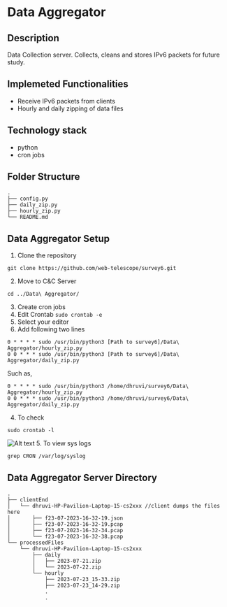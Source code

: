 # Data Aggregator

## Description
Data Collection server. Collects, cleans and stores IPv6 packets for future study.

## Implemeted Functionalities
* Receive IPv6 packets from clients
* Hourly and daily zipping of data files

## Technology stack
* python
* cron jobs

## Folder Structure
```
.
├── config.py
├── daily_zip.py
├── hourly_zip.py
└── README.md
```

## Data Aggregator Setup
1. Clone the repository
```
git clone https://github.com/web-telescope/survey6.git
```
2. Move to C&C Server
```
cd ../Data\ Aggregator/
```
3. Create cron jobs
1. Edit Crontab 
`sudo crontab -e`
2. Select your editor
3. Add following two lines
```
0 * * * * sudo /usr/bin/python3 [Path to survey6]/Data\ Aggregator/hourly_zip.py
0 0 * * * sudo /usr/bin/python3 [Path to survey6]/Data\ Aggregator/daily_zip.py
```
Such as,
```
0 * * * * sudo /usr/bin/python3 /home/dhruvi/survey6/Data\ Aggregator/hourly_zip.py
0 0 * * * sudo /usr/bin/python3 /home/dhruvi/survey6/Data\ Aggregator/daily_zip.py
```
4. To check
```
sudo crontab -l
```
![Alt text](https://github.com/c2siorg/GSoC/assets/61967013/0a15753d-f5e4-4343-8e26-4a8b262d9172)
5. To view sys logs
```
grep CRON /var/log/syslog
```
## Data Aggregator Server Directory
```
.
├── clientEnd
│   └── dhruvi-HP-Pavilion-Laptop-15-cs2xxx //client dumps the files here
│       ├── f23-07-2023-16-32-19.json
│       ├── f23-07-2023-16-32-19.pcap
│       ├── f23-07-2023-16-32-34.pcap
│       └── f23-07-2023-16-32-38.pcap
└── processedFiles
    └── dhruvi-HP-Pavilion-Laptop-15-cs2xxx 
        ├── daily
        │   ├── 2023-07-21.zip
        │   └── 2023-07-22.zip
        └── hourly
            ├── 2023-07-23_15-33.zip
            ├── 2023-07-23_14-29.zip
            .
            .
            
```
